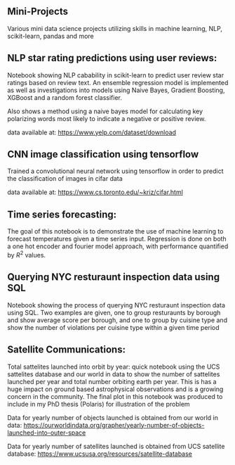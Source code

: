 ## Mini-Projects
Various mini data science projects utilizing skills in machine learning, NLP, scikit-learn, pandas and more

## NLP star rating predictions using user reviews:

Notebook showing NLP cabability in scikit-learn to predict user review star ratings based on review text. An ensemble regression model is implemented as well as investigations into models using Naive Bayes, Gradient Boosting, XGBoost and a random forest classifier.

Also shows a method using a naive bayes model for calculating key polarizing words most likely to indicate a negative or positive review.

data available at: https://www.yelp.com/dataset/download

## CNN image classification using tensorflow

Trained a convolutional neural network using tensorflow in order to predict the classification of images in cifar data

data available at: https://www.cs.toronto.edu/~kriz/cifar.html

## Time series forecasting:
The goal of this notebook is to demonstrate the use of machine learning to forecast temperatures given a time series input.
Regression is done on both a one hot encoder and fourier model approach, with performance quantified by $R^2$ values.

## Querying NYC resturaunt inspection data using SQL
Notebook showing the process of querying NYC resturaunt inspection data using SQL. Two examples are given, one to group resturaunts by borough and show average score per borough, and one to group by cuisine type and show the number of violations per cuisine type within a given time period

## Satellite Communications:
Total sattelites launched into orbit by year: quick notebook using the UCS sattelites database and our world in data to show the number of sattelites launched per year and total number orbiting earth per year. This is has a huge impact on ground based astrophysical observations and is a growing concern in the community. The final plot in this notebook was produced to include in my PhD thesis (Polaris) for illustration of the problem

Data for yearly number of objects launched is obtained from our world in data: https://ourworldindata.org/grapher/yearly-number-of-objects-launched-into-outer-space

Data for yearly number of satellites launched is obtained from UCS satellite database: https://www.ucsusa.org/resources/satellite-database
